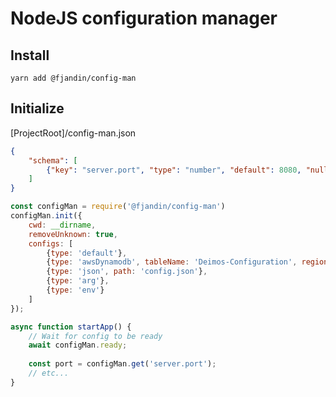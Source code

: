 # NodeJS configuration manager

## Install
`yarn add @fjandin/config-man`

## Initialize

[ProjectRoot]/config-man.json
````json
{
    "schema": [
        {"key": "server.port", "type": "number", "default": 8080, "nullable": false}
    ]
}
````

````js
const configMan = require('@fjandin/config-man')
configMan.init({
    cwd: __dirname,
    removeUnknown: true,
    configs: [
        {type: 'default'},
        {type: 'awsDynamodb', tableName: 'Deimos-Configuration', region: 'eu-west-1'},
        {type: 'json', path: 'config.json'},
        {type: 'arg'},
        {type: 'env'}
    ]
});

async function startApp() {
    // Wait for config to be ready
    await configMan.ready;
    
    const port = configMan.get('server.port');
    // etc...
}
````
